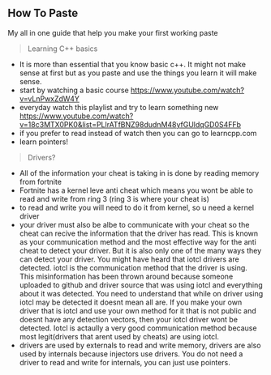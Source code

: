 ## How To Paste
My all in one guide that help you make your first working paste

> Learning C++ basics 
- It is more than essential that you know basic c++. It might not make sense at first but as you paste and use the things you learn it will make sense.
- start by watching a basic course https://www.youtube.com/watch?v=vLnPwxZdW4Y
- everyday watch this playlist and try to learn something new https://www.youtube.com/watch?v=18c3MTX0PK0&list=PLlrATfBNZ98dudnM48yfGUldqGD0S4FFb
- if you prefer to read instead of watch then you can go to learncpp.com
- learn pointers!

> Drivers?
- All of the information your cheat is taking in is done by reading memory from fortnite
- Fortnite has a kernel leve anti cheat which means you wont be able to read and write from ring 3 (ring 3 is where your cheat is)
- to read and write you will need to do it from kernel, so u need a kernel driver 
- your driver must also be albe to communicate with your cheat so the cheat can recive the information that the driver has read. This is known as your communication method and the most effective way for the anti cheat to detect your driver. But it is also only one of the many ways they can detect your driver. You might have heard that iotcl drivers are detected. iotcl is the communication method that the driver is using. This misinformation has been thrown around because someone uploaded to github and driver source that was using iotcl and everything about it was detected. You need to understand that while on driver using iotcl may be detected it doesnt mean all are. If you make your own driver that is iotcl and use your own method for it that is not public and doesnt have any detection vectors, then your iotcl driver wont be detected. Iotcl is actaully a very good communication method because most legit(drivers that arent used by cheats) are using iotcl. 
- drivers are used by externals to read and write memory, drivers are also used by internals because injectors use drivers. You do not need a driver to read and write for internals, you can just use pointers. 
